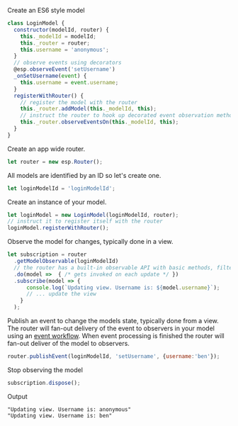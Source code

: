 Create an ES6 style model

```js
class LoginModel {
  constructor(modelId, router) {
    this._modelId = modelId;
    this._router = router;
    this.username = 'anonymous';
  }
  // observe events using decorators 
  @esp.observeEvent('setUsername')
  _onSetUsername(event) {
    this.username = event.username;
  }
  registerWithRouter() {
    // register the model with the router
    this._router.addModel(this._modelId, this);
    // instruct the router to hook up decorated event observation methods 
    this._router.observeEventsOn(this._modelId, this);      
  }
}
```

Create an app wide router.

```js
let router = new esp.Router();  
```


All models are identified by an ID so let's create one.

```js
let loginModelId = 'loginModelId';
```


Create an instance of your model.

```js
let loginModel = new LoginModel(loginModelId, router); 
// instruct it to register itself with the router
loginModel.registerWithRouter();
```

Observe the model for changes, typically done in a view.

```js
let subscription = router
  .getModelObservable(loginModelId)
  // the router has a built-in observable API with basic methods, filter(), do(), map(), take() 
  .do(model =>  { /* gets invoked on each update */ })
  .subscribe(model => {
      console.log(`Updating view. Username is: ${model.username}`);
      // ... update the view 
    }
  );
```


Publish an event to change the models state, typically done from a view.
The router will fan-out delivery of the event to observers in your model using an [event workflow](content/advanced-concepts/complete-event-workflow.md).
When event processing is finished the router will fan-out deliver of the model to observers.

```js
router.publishEvent(loginModelId, 'setUsername', {username:'ben'});
```

Stop observing the model
```js
subscription.dispose();      
```

Output

```
"Updating view. Username is: anonymous"
"Updating view. Username is: ben"
```
